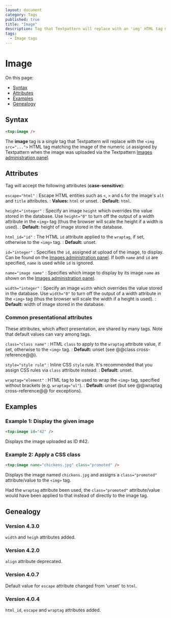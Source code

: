 ```yaml
---
layout: document
category: Tags
published: true
title: "Image"
description: Tag that Textpattern will replace with an 'img' HTML tag matching an image uploaded via the Images administration panel
tags:
  - Image tags
---
```


# Image

On this page:

* [Syntax](#syntax)
* [Attributes](#attributes)
* [Examples](#examples)
* [Genealogy](#genealogy)

## Syntax

~~~ html
<txp:image />
~~~

The **image** tag is a *single* tag that Textpattern will replace with the `<img src="...">` HTML tag matching the image of the numeric `id` assigned by Textpattern when the image was uploaded via the Textpattern [Images administration panel](http://docs.textpattern.io/administration/images-panel).

## Attributes

Tag will accept the following attributes (**case-sensitive**):

`escape="html"`
: Escape HTML entities such as `<`, `>` and `&` for the image's `alt` and `title` attributes.
: **Values:** `html` or unset.
: **Default:** `html`.

`height="integer"`
: Specify an image `height` which overrides the value stored in the database. Use `height="0"` to turn off the output of a width attribute in the `<img>` tag (thus the browser will scale the height if a width is used).
: **Default:** height of image stored in the database.

`html_id="id"`
: The HTML `id` attribute applied to the `wraptag`, if set, otherwise to the `<img>` tag.
: **Default:** unset.

`id="integer"`
: Specifies the `id`, assigned at upload of the image, to display. Can be found on the [Images administration panel](http://docs.textpattern.io/administration/images-panel). If both `name` and `id` are specified, `name` is used while `id` is ignored.

`name="image name"`
: Specifies which image to display by its image `name` as shown on the [Images administration panel](http://docs.textpattern.io/administration/images-panel).

`width="integer"`
: Specify an image `width` which overrides the value stored in the database. Use `width="0"` to turn off the output of a width attribute in the `<img>` tag (thus the browser will scale the width if a height is used).
: **Default:** width of image stored in the database.

### Common presentational attributes

These attributes, which affect presentation, are shared by many tags. Note that default values can vary among tags.

`class="class name"`
: HTML `class` to apply to the `wraptag` attribute value, if set, otherwise to the `<img>` tag.
: **Default:** unset (see @@class cross-reference@@).

`style="style rule"`
: Inline CSS `style` rule. It's recommended that you assign CSS rules via `class` attribute instead.
: **Default:** unset.

`wraptag="element"`
: HTML tag to be used to wrap the `<img>` tag, specified without brackets (e.g. `wraptag="ul"`).
: **Default:** unset (but see @@wraptag cross-reference@@ for exceptions).

## Examples

### Example 1: Display the given image

~~~ html
<txp:image id="42" />
~~~

Displays the image uploaded as ID #42.

### Example 2: Apply a CSS class

~~~ html
<txp:image name="chickens.jpg" class="promoted" />
~~~

Displays the image named `chickens.jpg` and assigns a `class="promoted"` attribute/value to the `<img>` tag.

Had the `wraptag` attribute been used, the `class="promoted"` attribute/value would have been applied to that instead of directly to the image tag.

## Genealogy

### Version 4.3.0

`width` and `heigh` attributes added.

### Version 4.2.0

`align` attribute deprecated.

### Version 4.0.7

Default value for `escape` attribute changed from 'unset' to `html`.

### Version 4.0.4

`html_id`, `escape` and `wraptag` attributes added.
